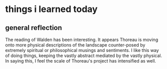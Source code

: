 # things i learned today 

## general reflection 

The reading of Walden has been interesting. It appears Thoreau is moving onto more physical descriptions of the landscape counter-posed by extremely spiritual or philosophical musings and sentiments. I like this way of doing things, keeping the vastly abstract mediated by the vastly physical. In saying this, I feel the scale of Thoreau's project has intensified as well. 